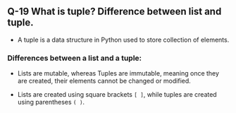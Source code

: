 ## Q-19 What is tuple? Difference between list and tuple.

- A tuple is a data structure in Python used to store collection of elements.

### Differences between a list and a tuple:

- Lists are mutable, whereas Tuples are immutable, meaning once they are created, their elements cannot be changed or modified.

- Lists are created using square brackets `[ ]`, while tuples are created using parentheses `( )`.
